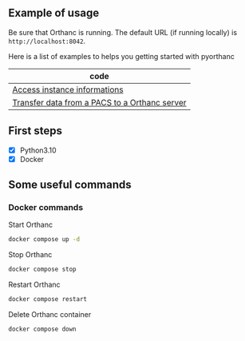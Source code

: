 Example of usage
----------------
Be sure that Orthanc is running. The default URL (if running locally) is `http://localhost:8042`.

Here is a list of examples to helps you getting started with pyorthanc

| code                                                                                                            | 
|-----------------------------------------------------------------------------------------------------------------|
| [Access instance informations](https://github.com/ylemarechal/pyorthanc/tree/main/examples/access_informations) |
| [Transfer data from a PACS to a Orthanc server](https://github.com/ylemarechal/dicom-transfer)                  |

## First steps

- [x] Python3.10
- [x] Docker

## Some useful commands

### Docker commands
Start Orthanc
```bash
docker compose up -d
```
Stop Orthanc
```bash
docker compose stop
```
Restart Orthanc
```bash
docker compose restart
```
Delete Orthanc container
```bash
docker compose down
```